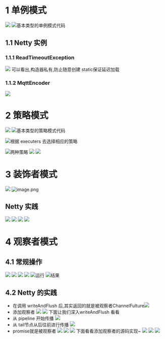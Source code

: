 # 1 单例模式
![](https://upload-images.jianshu.io/upload_images/4685968-9b803fe2d26399f2.png?imageMogr2/auto-orient/strip%7CimageView2/2/w/1240)
![基本类型的单例模式代码](https://upload-images.jianshu.io/upload_images/4685968-d124270bfb25f1c8.png?imageMogr2/auto-orient/strip%7CimageView2/2/w/1240)
## 1.1 Netty 实例
### 1.1.1 ReadTimeoutException
![](https://upload-images.jianshu.io/upload_images/4685968-dce4593d73d22c91.png?imageMogr2/auto-orient/strip%7CimageView2/2/w/1240)
可以看出,构造器私有,防止随意创建
static保证延迟加载
### 1.1.2 MqttEncoder
![](https://upload-images.jianshu.io/upload_images/4685968-56f7adba2a8b680d.png?imageMogr2/auto-orient/strip%7CimageView2/2/w/1240)
# 2 策略模式
![](https://upload-images.jianshu.io/upload_images/4685968-943ab2a6eb1dbd11.png?imageMogr2/auto-orient/strip%7CimageView2/2/w/1240)
![基本类型的策略模式代码](https://upload-images.jianshu.io/upload_images/4685968-bcdb46e02ae9e6dc.png?imageMogr2/auto-orient/strip%7CimageView2/2/w/1240)

![根据 executers 去选择相应的策略](https://upload-images.jianshu.io/upload_images/4685968-80496d2c059849ab.png?imageMogr2/auto-orient/strip%7CimageView2/2/w/1240)

![两种策略](https://upload-images.jianshu.io/upload_images/4685968-903970320629afd6.png?imageMogr2/auto-orient/strip%7CimageView2/2/w/1240)
![](https://upload-images.jianshu.io/upload_images/4685968-1f79a5db0277c5d9.png?imageMogr2/auto-orient/strip%7CimageView2/2/w/1240)
![](https://upload-images.jianshu.io/upload_images/4685968-15847b9f112f49b9.png?imageMogr2/auto-orient/strip%7CimageView2/2/w/1240)
# 3 装饰者模式
![](https://upload-images.jianshu.io/upload_images/4685968-f680f150b11909e9.png?imageMogr2/auto-orient/strip%7CimageView2/2/w/1240)
![image.png](https://upload-images.jianshu.io/upload_images/4685968-c1199bbd20e6cbbe.png?imageMogr2/auto-orient/strip%7CimageView2/2/w/1240)
## Netty 实践
![](https://upload-images.jianshu.io/upload_images/4685968-1a595bb0283837fc.png?imageMogr2/auto-orient/strip%7CimageView2/2/w/1240)
![](https://upload-images.jianshu.io/upload_images/4685968-a2bcac01fb1a9b62.png?imageMogr2/auto-orient/strip%7CimageView2/2/w/1240)
![](https://upload-images.jianshu.io/upload_images/4685968-f20cd72c2749e792.png?imageMogr2/auto-orient/strip%7CimageView2/2/w/1240)
![](https://upload-images.jianshu.io/upload_images/4685968-e75b6de3e52c7707.png?imageMogr2/auto-orient/strip%7CimageView2/2/w/1240)
# 4 观察者模式
## 4.1 常规操作
![](https://upload-images.jianshu.io/upload_images/4685968-bc7c11d735fc3d13.png?imageMogr2/auto-orient/strip%7CimageView2/2/w/1240)
![](https://upload-images.jianshu.io/upload_images/4685968-03a2c36361288039.png?imageMogr2/auto-orient/strip%7CimageView2/2/w/1240)
![](https://upload-images.jianshu.io/upload_images/4685968-691a448d048a1111.png?imageMogr2/auto-orient/strip%7CimageView2/2/w/1240)
![](https://upload-images.jianshu.io/upload_images/4685968-d29d8e53675ed1cb.png?imageMogr2/auto-orient/strip%7CimageView2/2/w/1240)
![运行](https://upload-images.jianshu.io/upload_images/4685968-54515e2c54fda02c.png?imageMogr2/auto-orient/strip%7CimageView2/2/w/1240)
![结果](https://upload-images.jianshu.io/upload_images/4685968-5a30b395af55c896.png?imageMogr2/auto-orient/strip%7CimageView2/2/w/1240)
## 4.2  Netty 的实践
- 在调用 writeAndFlush 后,其实返回的就是被观察者ChannelFulture![](https://upload-images.jianshu.io/upload_images/4685968-213cc842863c727d.png?imageMogr2/auto-orient/strip%7CimageView2/2/w/1240)
- 添加观察者
![](https://upload-images.jianshu.io/upload_images/4685968-ed7c2dda4ae3ba34.png?imageMogr2/auto-orient/strip%7CimageView2/2/w/1240)
![](https://upload-images.jianshu.io/upload_images/4685968-9865acc713728d1c.png?imageMogr2/auto-orient/strip%7CimageView2/2/w/1240)
下面让我们深入writeAndFlush 看看
- 从 pipeline 开始传播
![](https://upload-images.jianshu.io/upload_images/4685968-d5111155812ed041.png?imageMogr2/auto-orient/strip%7CimageView2/2/w/1240)
- 从 tail节点从后往前进行传播
![](https://upload-images.jianshu.io/upload_images/4685968-f8b640347e551652.png?imageMogr2/auto-orient/strip%7CimageView2/2/w/1240)
- promise就是被观察者
![](https://upload-images.jianshu.io/upload_images/4685968-df152421fc7b72b9.png?imageMogr2/auto-orient/strip%7CimageView2/2/w/1240)
![](https://upload-images.jianshu.io/upload_images/4685968-0ac34179fbeeb367.png?imageMogr2/auto-orient/strip%7CimageView2/2/w/1240)
![](https://upload-images.jianshu.io/upload_images/4685968-b496b0fd418c2072.png?imageMogr2/auto-orient/strip%7CimageView2/2/w/1240)
下面看看添加观察者的源码实现~
![](https://upload-images.jianshu.io/upload_images/4685968-6138ab80897738cb.png?imageMogr2/auto-orient/strip%7CimageView2/2/w/1240)
![](https://upload-images.jianshu.io/upload_images/4685968-15255dad9454240f.png?imageMogr2/auto-orient/strip%7CimageView2/2/w/1240)
![](https://upload-images.jianshu.io/upload_images/4685968-a74fa2fb21472190.png?imageMogr2/auto-orient/strip%7CimageView2/2/w/1240)
